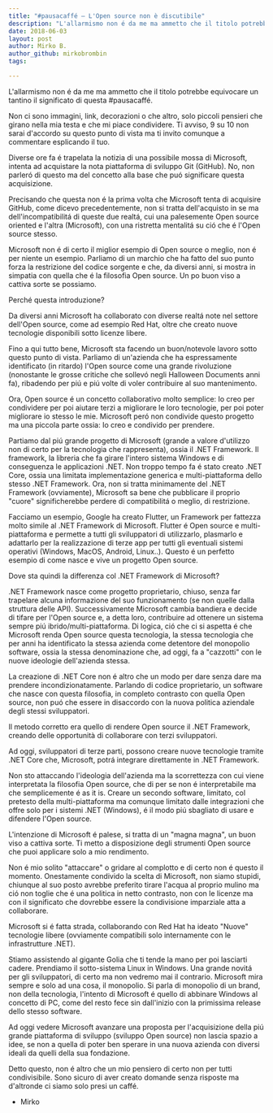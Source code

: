 ```yaml
---
title: "#pausacaffé – L'Open source non è discutibile"
description: "L'allarmismo non é da me ma ammetto che il titolo potrebbe equivocare un tantino il significato di questa #pausacaffé."
date: 2018-06-03
layout: post
author: Mirko B.
author_github: mirkobrombin
tags:

---
```

L'allarmismo non é da me ma ammetto che il titolo potrebbe equivocare un tantino il significato di questa #pausacaffé.

Non ci sono immagini, link, decorazioni o che altro, solo piccoli pensieri che girano nella mia testa e che mi piace condividere. Ti avviso, 9 su 10 non sarai d'accordo su questo punto di vista ma ti invito comunque a commentare esplicando il tuo.

Diverse ore fa é trapelata la notizia di una possibile mossa di Microsoft, intenta ad acquistare la nota piattaforma di sviluppo Git (GitHub). No, non parleró di questo ma del concetto alla base che puó significare questa acquisizione.

Precisando che questa non é la prima volta che Microsoft tenta di acquisire GitHub, come dicevo precedentemente, non si tratta dell'acquisto in se ma dell'incompatibilitá di queste due realtá, cui una palesemente Open source oriented e l'altra (Microsoft), con una ristretta mentalitá su ció che é l'Open source stesso.

Microsoft non é di certo il miglior esempio di Open source o meglio, non é per niente un esempio. Parliamo di un marchio che ha fatto del suo punto forza la restrizione del codice sorgente e che, da diversi anni, si mostra in simpatia con quella che é la filosofia Open source. Un po buon viso a cattiva sorte se possiamo.

Perché questa introduzione?

Da diversi anni Microsoft ha collaborato con diverse realtá note nel settore dell'Open source, come ad esempio Red Hat, oltre che creato nuove tecnologie disponibili sotto licenze libere.

Fino a qui tutto bene, Microsoft sta facendo un buon/notevole lavoro sotto questo punto di vista. Parliamo di un'azienda che ha espressamente identificato (in ritardo) l'Open source come una grande rivoluzione (nonostante le grosse critiche che sollevó negli Halloween Documents anni fa), ribadendo per piú e piú volte di voler contribuire al suo mantenimento.

Ora, Open source é un concetto collaborativo molto semplice: Io creo per condividere per poi aiutare terzi a migliorare le loro tecnologie, per poi poter migliorare io stesso le mie. Microsoft peró non condivide questo progetto ma una piccola parte ossia: Io creo e condivido per prendere.

Partiamo dal piú grande progetto di Microsoft (grande a valore d'utilizzo non di certo per la tecnologia che rappresenta), ossia il .NET Framework. Il framework, la libreria che fa girare l'intero sistema Windows e di conseguenza le applicazioni .NET. Non troppo tempo fa é stato creato .NET Core, ossia una limitata implementazione generica e multi-piattaforma dello stesso .NET Framework. Ora, non si tratta minimamente del .NET Framework (ovviamente), Microsoft sa bene che pubblicare il proprio "cuore" significherebbe perdere di compatibilitá o meglio, di restrizione.

Facciamo un esempio, Google ha creato Flutter, un Framework per fattezza molto simile al .NET Framework di Microsoft. Flutter é Open source e multi-piattaforma e permette a tutti gli sviluppatori di utilizzarlo, plasmarlo e adattarlo per la realizzazione di terze app per tutti gli eventuali sistemi operativi (Windows, MacOS, Android, Linux..). Questo é un perfetto esempio di come nasce e vive un progetto Open source.

Dove sta quindi la differenza col .NET Framework di Microsoft?

.NET Framework nasce come progetto proprietario, chiuso, senza far trapelare alcuna informazione del suo funzionamento (se non quelle dalla struttura delle API). Successivamente Microsoft cambia bandiera e decide di tifare per l'Open source e, a detta loro, contribuire ad ottenere un sistema sempre piú ibrido/multi-piattaforma. Di logica, ció che ci si aspetta é che Microsoft renda Open source questa tecnologia, la stessa tecnologia che per anni ha identificato la stessa azienda come detentore del monopolio software, ossia la stessa denominazione che, ad oggi, fa a "cazzotti" con le nuove ideologie dell'azienda stessa.

La creazione di .NET Core non é altro che un modo per dare senza dare ma prendere incondizionatamente. Parlando di codice proprietario, un software che nasce con questa filosofia, in completo contrasto con quella Open source, non puó che essere in disaccordo con la nuova politica aziendale degli stessi sviluppatori.

Il metodo corretto era quello di rendere Open source il .NET Framework, creando delle opportunità di collaborare con terzi sviluppatori.

Ad oggi, sviluppatori di terze parti, possono creare nuove tecnologie tramite .NET Core che, Microsoft, potrá integrare direttamente in .NET Framework.

Non sto attaccando l'ideologia dell'azienda ma la scorrettezza con cui viene interpretata la filosofia Open source, che di per se non é interpretabile ma che semplicemente é as it is. Creare un secondo software, limitato, col pretesto della multi-piattaforma ma comunque limitato dalle integrazioni che offre solo per i sistemi .NET (Windows), é il modo piú sbagliato di usare e difendere l'Open source.

L'intenzione di Microsoft é palese, si tratta di un "magna magna", un buon viso a cattiva sorte. Ti metto a disposizione degli strumenti Open source che puoi applicare solo a mio rendimento.

Non é mio solito "attaccare" o gridare al complotto e di certo non é questo il momento. Onestamente condivido la scelta di Microsoft, non siamo stupidi, chiunque al suo posto avrebbe preferito tirare l'acqua al proprio mulino ma ció non toglie che é una politica in netto contrasto, non con le licenze ma con il significato che dovrebbe essere la condivisione imparziale atta a collaborare.

Microsoft si é fatta strada, collaborando con Red Hat ha ideato "Nuove" tecnologie libere (ovviamente compatibili solo internamente con le infrastrutture .NET).

Stiamo assistendo al gigante Golia che ti tende la mano per poi lasciarti cadere. Prendiamo il sotto-sistema Linux in Windows. Una grande novitá per gli sviluppatori, di certo ma non vedremo mai il contrario. Microsoft mira sempre e solo ad una cosa, il monopolio. Si parla di monopolio di un brand, non della tecnologia, l'intento di Microsoft é quello di abbinare Windows al concetto di PC, come del resto fece sin dall'inizio con la primissima release dello stesso software.

Ad oggi vedere Microsoft avanzare una proposta per l'acquisizione della piú grande piattaforma di sviluppo (sviluppo Open source) non lascia spazio a idee, se non a quella di poter ben sperare in una nuova azienda con diversi ideali da quelli della sua fondazione.

Detto questo, non é altro che un mio pensiero di certo non per tutti condivisibile. Sono sicuro di aver creato domande senza risposte ma d'altronde ci siamo solo presi un caffé.

 - Mirko